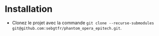 # Installation

* Clonez le projet avec la commande ```git clone --recurse-submodules git@github.com:sebgtfr/phantom_opera_epitech.git```.

 